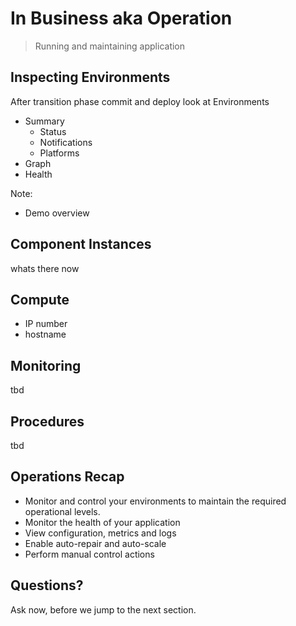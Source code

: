 # In Business aka Operation

> Running and maintaining application


## Inspecting Environments

After transition phase commit and deploy look at Environments 

- Summary
  - Status
  - Notifications
  - Platforms
- Graph
- Health

Note:
- Demo overview


## Component Instances

whats there now


## Compute

- IP number
- hostname


## Monitoring

tbd


## Procedures

tbd


## Operations Recap

- Monitor and control your environments to maintain the required operational levels.
- Monitor the health of your application
- View configuration, metrics and logs
- Enable auto-repair and auto-scale
- Perform manual control actions


## Questions? 

Ask now, before we jump to the next section.


